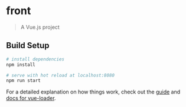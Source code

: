 # front

> A Vue.js project

## Build Setup

``` bash
# install dependencies
npm install

# serve with hot reload at localhost:8080
npm run start
```

For a detailed explanation on how things work, check out the [guide](http://vuejs-templates.github.io/webpack/) and [docs for vue-loader](http://vuejs.github.io/vue-loader).
